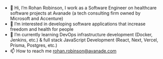 - 👋 Hi, I’m Rohan Robinson, I work as a Software Engineer on healthcare software projects at Avanade (a tech consulting firm owned by Microsoft and Accenture)
- 👀 I’m interested in developing software applications that increase freedom and health for people 
- 🌱 I’m currently learning DevOps infrastructure development (Docker, Jenkins, etc.) & full stack JavaScript Development (React, Next, Vercel, Prisma, Postgres, etc.)
- 📫 How to reach me rohan.robinson@avanade.com

<!---
rohan-robinson-avanade/rohan-robinson-avanade is a ✨ special ✨ repository because its `README.md` (this file) appears on your GitHub profile.
You can click the Preview link to take a look at your changes.
--->
